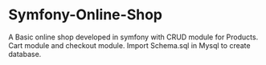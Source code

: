# Symfony-Online-Shop
A Basic online shop developed in symfony with CRUD module for Products. Cart module and checkout module.
Import Schema.sql in Mysql to create database.

